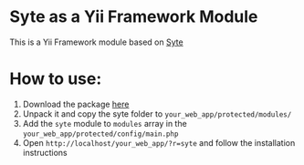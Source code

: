 # Syte as a Yii Framework Module

This is a Yii Framework module based on [Syte](https://github.com/rigoneri/syte/)

# How to use:

1. Download the package [here](https://github.com/TXGruppi/syte-yii/zipball/master)
2. Unpack it and copy the syte folder to `your_web_app/protected/modules/`
3. Add the `syte` module to `modules` array in the `your_web_app/protected/config/main.php`
4. Open `http://localhost/your_web_app/?r=syte` and follow the installation instructions